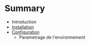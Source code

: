 # Summary

* Introduction
* [Installation](installation.md)
* [Configuration](configuration.md)
   * Parametrage de l'environnement

